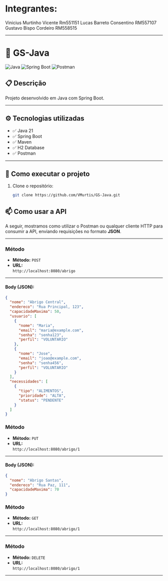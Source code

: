 # Integrantes:
Vinicius Murtinho Vicente Rm551151 
Lucas Barreto Consentino RM557107
Gustavo Bispo Cordeiro RM558515

---

# 🚀 GS-Java

![Java](https://img.shields.io/badge/Java-ED8B00?style=for-the-badge&logo=java&logoColor=white)
![Spring Boot](https://img.shields.io/badge/Spring_Boot-6DB33F?style=for-the-badge&logo=spring-boot&logoColor=white)
![Postman](https://img.shields.io/badge/Postman-FF6C37?style=for-the-badge&logo=postman&logoColor=white)

## 📋 Descrição

Projeto desenvolvido em Java com Spring Boot.

---

## ⚙️ Tecnologias utilizadas

- ✅ Java 21
- ✅ Spring Boot
- ✅ Maven
- ✅ H2 Database
- ✅ Postman

---

## 🚀 Como executar o projeto

1. Clone o repositório:
   ```bash
   git clone https://github.com/VMurtis/GS-Java.git

## 📫 Como usar a API

A seguir, mostramos como utilizar o Postman ou qualquer cliente HTTP para consumir a API, enviando requisições no formato **JSON**.

---



###  Método

- **Método:** `POST`
- **URL:**  
  `http://localhost:8080/abrigo`

---

#### Body (JSON):

```json
{
  "nome": "Abrigo Central",
  "endereco": "Rua Principal, 123",
  "capacidadeMaxima": 50,
  "usuario": [
    {
      "nome": "Maria",
      "email": "maria@example.com",
      "senha": "senha123",
      "perfil": "VOLUNTARIO" 
    },
    {
      "nome": "Jose",
      "email": "joao@example.com",
      "senha": "senha456",
      "perfil": "VOLUNTARIO"
    }
  ],
  "necessidades": [
    {
      "tipo": "ALIMENTOS",         
      "prioridade": "ALTA",      
      "status": "PENDENTE"       
    }
  ]
}
```

###  Método

- **Método:** `PUT`
- **URL:**  
  `http://localhost:8080/abrigo/1`

---

#### Body (JSON):

```json
{
  "nome": "Abrigo Santas",
  "endereco": "Rua Paz, 111",
  "capacidadeMaxima": 70
}

```

###  Método

- **Método:** `GET`
- **URL:**  
  `http://localhost:8080/abrigo/1`

---

###  Método

- **Método:** `DELETE`
- **URL:**  
  `http://localhost:8080/abrigo/1`

---




